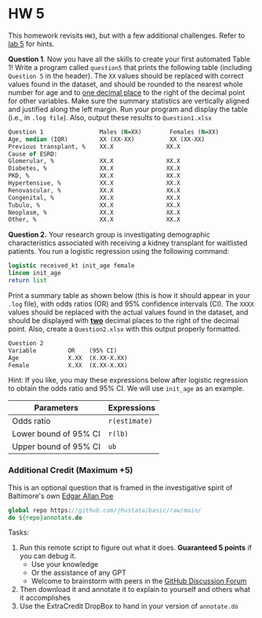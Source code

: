 ﻿# HW 5

This homework revisits `HW3`, but with a few additional challenges. Refer to [lab 5](lab5.md) for hints. 

**Question 1**. Now you have all the skills to create your first automated Table 1! Write a program called `question5` that prints the following table (including `Question 5` in the header). The `XX` values should be replaced with correct values found in the dataset, and should be rounded to the nearest whole number for age and to <u>one decimal place</u> to the right of the decimal point for other variables. Make sure the summary statistics are vertically aligned and justified along the left margin. Run your program and display the table (i.e., in `.log file`). Also, output these results to `Question1.xlsx`

```stata
Question 1                Males (N=XX)        Females (N=XX)
Age, median (IQR)         XX (XX-XX)          XX (XX-XX)
Previous transplant, %    XX.X               XX.X
Cause of ESRD:
Glomerular, %             XX.X               XX.X
Diabetes, %               XX.X               XX.X
PKD, %                    XX.X               XX.X
Hypertensive, %           XX.X               XX.X
Renovascular, %           XX.X               XX.X
Congenital, %             XX.X               XX.X
Tubulo, %                 XX.X               XX.X
Neoplasm, %               XX.X               XX.X
Other, %                  XX.X               XX.X
```





**Question 2.** Your research group is investigating demographic characteristics associated with receiving a kidney transplant for waitlisted patients. You run a logistic regression using the following command:

```stata
logistic received_kt init_age female
lincom init_age
return list
```

Print a summary table as shown below (this is how it should appear in your `.log` file), with odds ratios (OR) and 95% confidence intervals (CI). The `XXXX` values should be replaced with the actual values found in the dataset, and should be displayed with <u>**two**</u> decimal places to the right of the decimal point. Also, create a `Question2.xlsx` with this output properly formatted.

```stata
Question 2
Variable         OR    (95% CI)
Age              X.XX  (X.XX-X.XX)
Female           X.XX  (X.XX-X.XX)
```

Hint: If you like, you may these expressions below after logistic regression to obtain the odds ratio and 95% CI. We will use `init_age` as an example.

| Parameters            | Expressions                                          |
| --------------------- | ---------------------------------------------------- |
| Odds ratio            | `r(estimate)`                                        |
| Lower bound of 95% CI | `r(lb)`                                              |
| Upper bound of 95% CI | `ub`                                                 |


### Additional Credit (Maximum $+5%$)

This is an optional question that is framed in the investigative spirit of Baltimore's own [Edgar Allan Poe](https://en.wikipedia.org/wiki/Edgar_Allan_Poe)

```stata
global repo https://github.com/jhustata/basic/raw/main/
do ${repo}annotate.do
```

Tasks:
1. Run this remote script to figure out what it does. **Guaranteed 5 points** if you can debug it.
   - Use your knowledge
   - Or the assistance of any GPT
   - Welcome to brainstorm with peers in the [GitHub Discussion Forum](https://github.com/jhufena/discussions/discussions)
2. Then download it and annotate it to explain to yourself and others what it accomplishes
3. Use the ExtraCredit DropBox to hand in your version of `annotate.do` 

